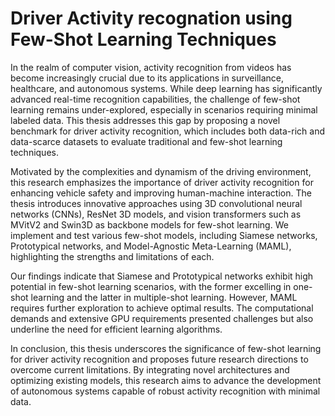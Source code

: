 # Driver Activity recognation using Few-Shot Learning Techniques
In the realm of computer vision, activity recognition from videos has become increasingly crucial due to its applications in surveillance, healthcare, and autonomous systems. While deep learning has significantly advanced real-time recognition capabilities, the challenge of few-shot learning remains under-explored, especially in scenarios requiring minimal labeled data. This thesis addresses this gap by proposing a novel benchmark for driver activity recognition, which includes both data-rich and data-scarce datasets to evaluate traditional and few-shot learning techniques.

Motivated by the complexities and dynamism of the driving environment, this research emphasizes the importance of driver activity recognition for enhancing vehicle safety and improving human-machine interaction. The thesis introduces innovative approaches using 3D convolutional neural networks (CNNs), ResNet 3D models, and vision transformers such as MVitV2 and Swin3D as backbone models for few-shot learning. We implement and test various few-shot models, including Siamese networks, Prototypical networks, and Model-Agnostic Meta-Learning (MAML), highlighting the strengths and limitations of each.

Our findings indicate that Siamese and Prototypical networks exhibit high potential in few-shot learning scenarios, with the former excelling in one-shot learning and the latter in multiple-shot learning. However, MAML requires further exploration to achieve optimal results. The computational demands and extensive GPU requirements presented challenges but also underline the need for efficient learning algorithms.

In conclusion, this thesis underscores the significance of few-shot learning for driver activity recognition and proposes future research directions to overcome current limitations. By integrating novel architectures and optimizing existing models, this research aims to advance the development of autonomous systems capable of robust activity recognition with minimal data.
